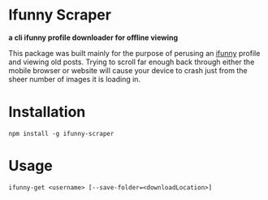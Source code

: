 # Ifunny Scraper
**a cli ifunny profile downloader for offline viewing**

This package was built mainly for the purpose of perusing an [ifunny](http://ifunny.co) profile and viewing
old posts. Trying to scroll far enough back through either the mobile browser or website will cause your
device to crash just from the sheer number of images it is loading in.

# Installation
```
npm install -g ifunny-scraper
```
# Usage

```
ifunny-get <username> [--save-folder=<downloadLocation>]
```
